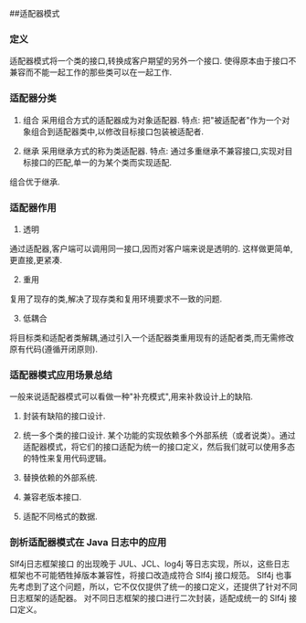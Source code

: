 ##适配器模式

### 定义
  适配器模式将一个类的接口,转换成客户期望的另外一个接口.
  使得原本由于接口不兼容而不能一起工作的那些类可以在一起工作.
    
### 适配器分类
1. 组合
  采用组合方式的适配器成为对象适配器.
  特点: 把"被适配者"作为一个对象组合到适配器类中,以修改目标接口包装被适配者.

2. 继承
  采用继承方式的称为类适配器.
  特点: 通过多重继承不兼容接口,实现对目标接口的匹配,单一的为某个类而实现适配.

组合优于继承.

### 适配器作用
1. 透明
>  
  通过适配器,客户端可以调用同一接口,因而对客户端来说是透明的.
  这样做更简单,更直接,更紧凑.
  
2. 重用
>  
  复用了现存的类,解决了现存类和复用环境要求不一致的问题.
  
3. 低耦合
>  
  将目标类和适配者类解耦,通过引入一个适配器类重用现有的适配者类,而无需修改原有代码(遵循开闭原则).          

### 适配器模式应用场景总结
一般来说适配器模式可以看做一种"补充模式",用来补救设计上的缺陷.

1. 封装有缺陷的接口设计.

2. 统一多个类的接口设计.
某个功能的实现依赖多个外部系统（或者说类）。通过适配器模式，将它们的接口适配为统一的接口定义，然后我们就可以使用多态的特性来复用代码逻辑。

3. 替换依赖的外部系统.

4. 兼容老版本接口.

5. 适配不同格式的数据.


### 剖析适配器模式在 Java 日志中的应用
Slf4j日志框架接口 的出现晚于 JUL、JCL、log4j 等日志实现，所以，这些日志框架也不可能牺牲掉版本兼容性，将接口改造成符合 Slf4j 接口规范。
Slf4j 也事先考虑到了这个问题，所以，它不仅仅提供了统一的接口定义，还提供了针对不同日志框架的适配器。
对不同日志框架的接口进行二次封装，适配成统一的 Slf4j 接口定义。